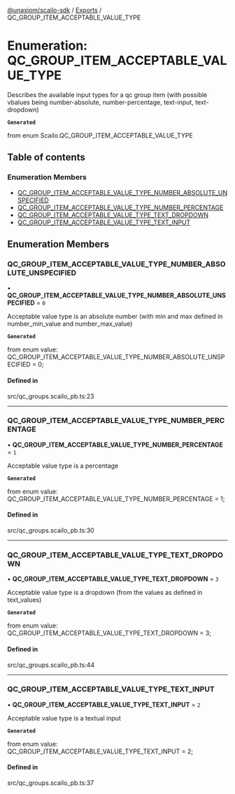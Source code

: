 [@unaxiom/scailo-sdk](../README.md) / [Exports](../modules.md) / QC\_GROUP\_ITEM\_ACCEPTABLE\_VALUE\_TYPE

# Enumeration: QC\_GROUP\_ITEM\_ACCEPTABLE\_VALUE\_TYPE

Describes the available input types for a qc group item (with possible vbalues being number-absolute, number-percentage, text-input, text-dropdown)

**`Generated`**

from enum Scailo.QC_GROUP_ITEM_ACCEPTABLE_VALUE_TYPE

## Table of contents

### Enumeration Members

- [QC\_GROUP\_ITEM\_ACCEPTABLE\_VALUE\_TYPE\_NUMBER\_ABSOLUTE\_UNSPECIFIED](QC_GROUP_ITEM_ACCEPTABLE_VALUE_TYPE.md#qc_group_item_acceptable_value_type_number_absolute_unspecified)
- [QC\_GROUP\_ITEM\_ACCEPTABLE\_VALUE\_TYPE\_NUMBER\_PERCENTAGE](QC_GROUP_ITEM_ACCEPTABLE_VALUE_TYPE.md#qc_group_item_acceptable_value_type_number_percentage)
- [QC\_GROUP\_ITEM\_ACCEPTABLE\_VALUE\_TYPE\_TEXT\_DROPDOWN](QC_GROUP_ITEM_ACCEPTABLE_VALUE_TYPE.md#qc_group_item_acceptable_value_type_text_dropdown)
- [QC\_GROUP\_ITEM\_ACCEPTABLE\_VALUE\_TYPE\_TEXT\_INPUT](QC_GROUP_ITEM_ACCEPTABLE_VALUE_TYPE.md#qc_group_item_acceptable_value_type_text_input)

## Enumeration Members

### QC\_GROUP\_ITEM\_ACCEPTABLE\_VALUE\_TYPE\_NUMBER\_ABSOLUTE\_UNSPECIFIED

• **QC\_GROUP\_ITEM\_ACCEPTABLE\_VALUE\_TYPE\_NUMBER\_ABSOLUTE\_UNSPECIFIED** = ``0``

Acceptable value type is an absolute number (with min and max defined in number_min_value and number_max_value)

**`Generated`**

from enum value: QC_GROUP_ITEM_ACCEPTABLE_VALUE_TYPE_NUMBER_ABSOLUTE_UNSPECIFIED = 0;

#### Defined in

src/qc_groups.scailo_pb.ts:23

___

### QC\_GROUP\_ITEM\_ACCEPTABLE\_VALUE\_TYPE\_NUMBER\_PERCENTAGE

• **QC\_GROUP\_ITEM\_ACCEPTABLE\_VALUE\_TYPE\_NUMBER\_PERCENTAGE** = ``1``

Acceptable value type is a percentage

**`Generated`**

from enum value: QC_GROUP_ITEM_ACCEPTABLE_VALUE_TYPE_NUMBER_PERCENTAGE = 1;

#### Defined in

src/qc_groups.scailo_pb.ts:30

___

### QC\_GROUP\_ITEM\_ACCEPTABLE\_VALUE\_TYPE\_TEXT\_DROPDOWN

• **QC\_GROUP\_ITEM\_ACCEPTABLE\_VALUE\_TYPE\_TEXT\_DROPDOWN** = ``3``

Acceptable value type is a dropdown (from the values as defined in text_values)

**`Generated`**

from enum value: QC_GROUP_ITEM_ACCEPTABLE_VALUE_TYPE_TEXT_DROPDOWN = 3;

#### Defined in

src/qc_groups.scailo_pb.ts:44

___

### QC\_GROUP\_ITEM\_ACCEPTABLE\_VALUE\_TYPE\_TEXT\_INPUT

• **QC\_GROUP\_ITEM\_ACCEPTABLE\_VALUE\_TYPE\_TEXT\_INPUT** = ``2``

Acceptable value type is a textual input

**`Generated`**

from enum value: QC_GROUP_ITEM_ACCEPTABLE_VALUE_TYPE_TEXT_INPUT = 2;

#### Defined in

src/qc_groups.scailo_pb.ts:37
